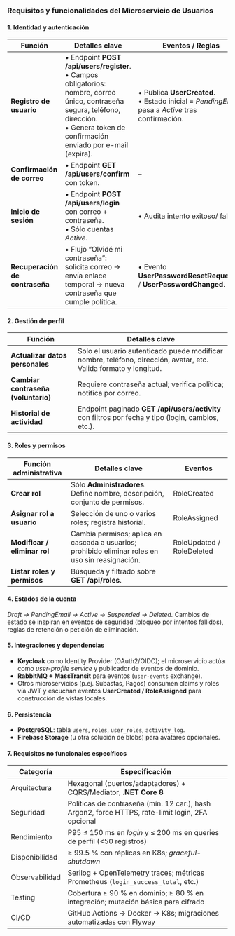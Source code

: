 ### Requisitos y funcionalidades del **Microservicio de Usuarios**

#### 1. Identidad y autenticación

| Función                        | Detalles clave                                                                                                                                                                                    | Eventos / Reglas                                                                                     |
| ------------------------------ | ------------------------------------------------------------------------------------------------------------------------------------------------------------------------------------------------- | ---------------------------------------------------------------------------------------------------- |
| **Registro de usuario**        | • Endpoint **POST /api/users/register**. <br>• Campos obligatorios: nombre, correo único, contraseña segura, teléfono, dirección. <br>• Genera token de confirmación enviado por e-mail (expira). | • Publica **UserCreated**.<br>• Estado inicial = *PendingEmail*; pasa a *Active* tras confirmación.  |
| **Confirmación de correo**     | • Endpoint **GET /api/users/confirm** con token.                                                                                                                                                  | –                                                                                                    |
| **Inicio de sesión**           | • Endpoint **POST /api/users/login** con correo + contraseña. <br>• Sólo cuentas *Active*.                                                                                                        | • Audita intento exitoso/ fallido.                                                                   |
| **Recuperación de contraseña** | • Flujo “Olvidé mi contraseña”: solicita correo → envía enlace temporal → nueva contraseña que cumple política.                                                                                   | • Evento **UserPasswordResetRequested** / **UserPasswordChanged**.                                   |

#### 2. Gestión de perfil

| Función                             | Detalles clave                                                                                                    |
| ----------------------------------- | ----------------------------------------------------------------------------------------------------------------- |
| **Actualizar datos personales**     | Solo el usuario autenticado puede modificar nombre, teléfono, dirección, avatar, etc. Valida formato y longitud.  |
| **Cambiar contraseña (voluntario)** | Requiere contraseña actual; verifica política; notifica por correo.                                               |
| **Historial de actividad**          | Endpoint paginado **GET /api/users/activity** con filtros por fecha y tipo (login, cambios, etc.).                |

#### 3. Roles y permisos

| Función administrativa       | Detalles clave                                                                                    | Eventos                   |
| ---------------------------- | ------------------------------------------------------------------------------------------------- | ------------------------- |
| **Crear rol**                | Sólo **Administradores**. Define nombre, descripción, conjunto de permisos.                       | RoleCreated               |
| **Asignar rol a usuario**    | Selección de uno o varios roles; registra historial.                                              | RoleAssigned              |
| **Modificar / eliminar rol** | Cambia permisos; aplica en cascada a usuarios; prohibido eliminar roles en uso sin reasignación.  | RoleUpdated / RoleDeleted |
| **Listar roles y permisos**  | Búsqueda y filtrado sobre **GET /api/roles**.                                                     |                           |

#### 4. Estados de la cuenta

*Draft → PendingEmail → Active → Suspended → Deleted.*
Cambios de estado se inspiran en eventos de seguridad (bloqueo por intentos fallidos), reglas de retención o petición de eliminación.&#x20;

#### 5. Integraciones y dependencias

* **Keycloak** como Identity Provider (OAuth2/OIDC); el microservicio actúa como *user-profile service* y publicador de eventos de dominio.
* **RabbitMQ + MassTransit** para eventos (`user-events` exchange).
* Otros microservicios (p.ej. Subastas, Pagos) consumen claims y roles vía JWT y escuchan eventos **UserCreated / RoleAssigned** para construcción de vistas locales.

#### 6. Persistencia

* **PostgreSQL**: tabla `users`, `roles`, `user_roles`, `activity_log`.
* **Firebase Storage** (u otra solución de blobs) para avatares opcionales.

#### 7. Requisitos no funcionales específicos

| Categoría      | Especificación                                                                                   |
| -------------- | ------------------------------------------------------------------------------------------------ |
| Arquitectura   | Hexagonal (puertos/adaptadores) + CQRS/Mediator, **.NET Core 8**                                 |
| Seguridad      | Políticas de contraseña (mín. 12 car.), hash Argon2, force HTTPS, rate-limit login, 2FA opcional |
| Rendimiento    | P95 ≤ 150 ms en *login* y ≤ 200 ms en queries de perfil (<50 registros)                          |
| Disponibilidad | ≥ 99.5 % con réplicas en K8s; *graceful-shutdown*                                                |
| Observabilidad | Serilog + OpenTelemetry traces; métricas Prometheus (`login_success_total`, etc.)                |
| Testing        | Cobertura ≥ 90 % en dominio; ≥ 80 % en integración; mutación básica para cifrado                 |
| CI/CD          | GitHub Actions → Docker → K8s; migraciones automatizadas con Flyway                              |
